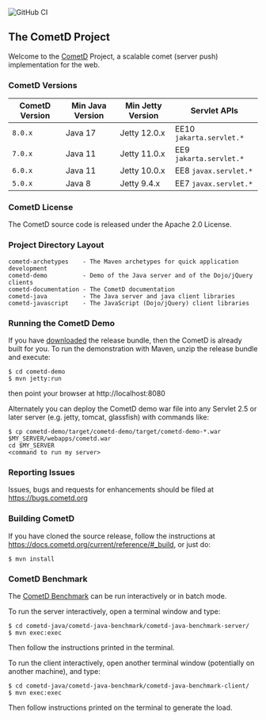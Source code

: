 ![GitHub CI](https://github.com/cometd/cometd/workflows/GitHub%20CI/badge.svg)

## The CometD Project

Welcome to the [CometD](https://cometd.org) Project, a scalable comet (server push) implementation for the web.


### CometD Versions

| CometD Version | Min Java Version | Min Jetty Version | Servlet APIs             |
|----------------|------------------|-------------------|--------------------------|
| `8.0.x`        | Java 17          | Jetty 12.0.x      | EE10 `jakarta.servlet.*` |
| `7.0.x`        | Java 11          | Jetty 11.0.x      | EE9  `jakarta.servlet.*` |
| `6.0.x`        | Java 11          | Jetty 10.0.x      | EE8  `javax.servlet.*`   |
| `5.0.x`        | Java 8           | Jetty 9.4.x       | EE7  `javax.servlet.*`   |


### CometD License

The CometD source code is released under the Apache 2.0 License.


### Project Directory Layout

    cometd-archetypes    - The Maven archetypes for quick application development
    cometd-demo          - Demo of the Java server and of the Dojo/jQuery clients
    cometd-documentation - The CometD documentation
    cometd-java          - The Java server and java client libraries
    cometd-javascript    - The JavaScript (Dojo/jQuery) client libraries


### Running the CometD Demo

If you have [downloaded](https://download.cometd.org) the release bundle, then the CometD is already built for you.
To run the demonstration with Maven, unzip the release bundle and execute:

    $ cd cometd-demo
    $ mvn jetty:run

then point your browser at http://localhost:8080

Alternately you can deploy the CometD demo war file into
any Servlet 2.5 or later server (e.g. jetty, tomcat, glassfish)
with commands like:

    $ cp cometd-demo/target/cometd-demo/target/cometd-demo-*.war  $MY_SERVER/webapps/cometd.war
    cd $MY_SERVER
    <command to run my server>


### Reporting Issues

Issues, bugs and requests for enhancements should be filed at https://bugs.cometd.org


### Building CometD

If you have cloned the source release, follow the instructions at
https://docs.cometd.org/current/reference/#_build, or just do:

    $ mvn install


### CometD Benchmark

The [CometD Benchmark](https://docs.cometd.org/current/reference/#_benchmarking) can be run interactively or in batch mode.

To run the server interactively, open a terminal window and type:

    $ cd cometd-java/cometd-java-benchmark/cometd-java-benchmark-server/
    $ mvn exec:exec

Then follow the instructions printed in the terminal.

To run the client interactively, open another terminal window (potentially on another machine), and type:

    $ cd cometd-java/cometd-java-benchmark/cometd-java-benchmark-client/
    $ mvn exec:exec

Then follow instructions printed on the terminal to generate the load.
